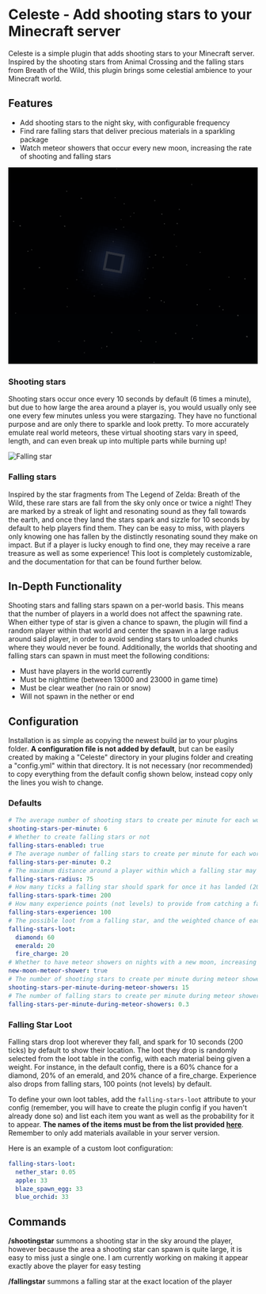 # Celeste - Add shooting stars to your Minecraft server
Celeste is a simple plugin that adds shooting stars to your Minecraft server. Inspired by the shooting stars from Animal Crossing and the falling stars from Breath of the Wild, this plugin brings some celestial ambience to your Minecraft world. 
## Features
- Add shooting stars to the night sky, with configurable frequency
- Find rare falling stars that deliver precious materials in a sparkling package
- Watch meteor showers that occur every new moon, increasing the rate of shooting and falling stars

![Shooting stars and a falling star in the corner](/images/meteor_shower.gif)

### Shooting stars
Shooting stars occur once every 10 seconds by default (6 times a minute), but due to how large the area around a player is, you would usually only see one every few minutes unless you were stargazing. They have no functional purpose and are only there to sparkle and look pretty.
To more accurately emulate real world meteors, these virtual shooting stars vary in speed, length, and can even break up into multiple parts while burning up!

![Falling star](/images/falling_star_close.gif)

### Falling stars
Inspired by the star fragments from The Legend of Zelda: Breath of the Wild, these rare stars are fall from the sky only once or twice a night! They are marked by a streak of light and resonating sound as they fall towards the earth, and once they land the stars spark and sizzle for 10 seconds by default to help players find them. They can be easy to miss, with players only knowing one has fallen by the distinctly resonating sound they make on impact. But if a player is lucky enough to find one, they may receive a rare treasure as well as some experience! This loot is completely customizable, and the documentation for that can be found further below.

## In-Depth Functionality
Shooting stars and falling stars spawn on a per-world basis. This means that the number of players in a world does not affect the spawning rate. When either type of star is given a chance to spawn, the plugin will find a random player within that world and center the spawn in a large radius around said player, in order to avoid sending stars to unloaded chunks where they would never be found.
Additionally, the worlds that shooting and falling stars can spawn in must meet the following conditions:
- Must have players in the world currently
- Must be nighttime (between 13000 and 23000 in game time)
- Must be clear weather (no rain or snow)
- Will not spawn in the nether or end

## Configuration
Installation is as simple as copying the newest build jar to your plugins folder. **A configuration file is not added by default**, but can be easily created by making a "Celeste" directory in your plugins folder and creating a "config.yml" within that directory. It is not necessary (nor recommended) to copy everything from the default config shown below, instead copy only the lines you wish to change.
### Defaults
``` yaml
# The average number of shooting stars to create per minute for each world
shooting-stars-per-minute: 6
# Whether to create falling stars or not
falling-stars-enabled: true
# The average number of falling stars to create per minute for each world
falling-stars-per-minute: 0.2
# The maximum distance around a player within which a falling star may spawn
falling-stars-radius: 75
# How many ticks a falling star should spark for once it has landed (20 ticks is a second)
falling-stars-spark-time: 200
# How many experience points (not levels) to provide from catching a falling star
falling-stars-experience: 100
# The possible loot from a falling star, and the weighted chance of each item appearing
falling-stars-loot:
  diamond: 60
  emerald: 20
  fire_charge: 20
# Whether to have meteor showers on nights with a new moon, increasing the spawn rates
new-moon-meteor-shower: true
# The number of shooting stars to create per minute during meteor showers
shooting-stars-per-minute-during-meteor-showers: 15
# The number of falling stars to create per minute during meteor showers
falling-stars-per-minute-during-meteor-showers: 0.3
```
### Falling Star Loot
Falling stars drop loot wherever they fall, and spark for 10 seconds (200 ticks) by default to show their location. The loot they drop is randomly selected from the loot table in the config, with each material being given a weight. For instance, in the default config, there is a 60% chance for a diamond, 20% of an emerald, and 20% chance of a fire_charge. Experience also drops from falling stars, 100 points (not levels) by default.

To define your own loot tables, add the `falling-stars-loot` attribute to your config (remember, you will have to create the plugin config if you haven't already done so) and list each item you want as well as the probability for it to appear. **The names of the items must be from the list provided [here](https://hub.spigotmc.org/javadocs/spigot/org/bukkit/Material.html)**. Remember to only add materials available in your server version.

Here is an example of a custom loot configuration:

``` yaml
falling-stars-loot:
  nether_star: 0.05
  apple: 33
  blaze_spawn_egg: 33
  blue_orchid: 33
 ```

## Commands
**/shootingstar**  summons a shooting star in the sky around the player, however because the area a shooting star can spawn is quite large, it is easy to miss just a single one. I am currently working on making it appear exactly above the player for easy testing

**/fallingstar** summons a falling star at the exact location of the player

